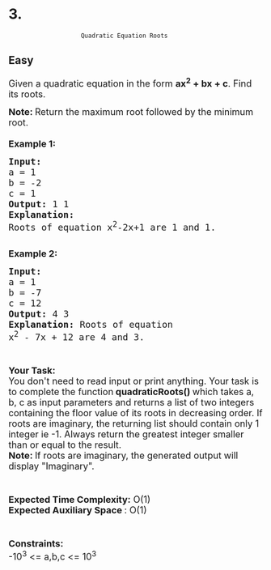 # 3. 
                        Quadratic Equation Roots
## Easy
<div class="problem-statement">
                <p></p><p><span style="font-size:18px">Given a quadratic equation in the form <strong>ax<sup>2</sup> + bx + c</strong>. Find its roots.</span></p>

<p><span style="font-size:18px"><strong>Note:&nbsp;</strong>Return the maximum root followed by the minimum root.<br>
<br>
<strong>Example 1:</strong></span></p>

<pre><span style="font-size:18px"><strong>Input:
</strong>a = 1
b = -2
c = 1
<strong>Output: </strong>1 1
<strong>Explanation:
</strong>Roots of equation x<sup>2</sup>-2x+1 are 1 and 1.</span></pre>

<p><br>
<span style="font-size:18px"><strong>Example 2:</strong></span></p>

<pre><span style="font-size:18px"><strong>Input:
</strong>a = 1
b = -7
c = 12
<strong>Output: </strong>4 3
<strong>Explanation: </strong>Roots of equation 
x<sup>2</sup> - 7x + 12 are 4 and 3.</span></pre>

<p>&nbsp;</p>

<p><span style="font-size:18px"><strong>Your Task:</strong><br>
You don't need to read input or print anything. Your task is to complete the function<strong> </strong><strong>quadraticRoots() </strong>which&nbsp;takes a, b, c as input&nbsp;parameters and returns a list of two&nbsp;integers containing&nbsp;the floor value of its roots in decreasing order.&nbsp;If roots are imaginary, the returning list should contain only 1 integer ie -1.&nbsp;Always return the greatest integer smaller than or equal to the result.</span><br>
<span style="font-size:18px"><strong>Note: </strong>If roots are imaginary, the generated output will display "Imaginary".</span></p>

<p>&nbsp;</p>

<p><span style="font-size:18px"><strong>Expected Time Complexity:</strong> O(1)<br>
<strong>Expected Auxiliary Space&nbsp;</strong>: O(1)</span></p>

<p>&nbsp;</p>

<p><span style="font-size:18px"><strong>Constraints:</strong><br>
-10<sup>3</sup> &lt;= a,b,c &lt;= 10<sup>3</sup></span></p>
 <p></p>
            </div>